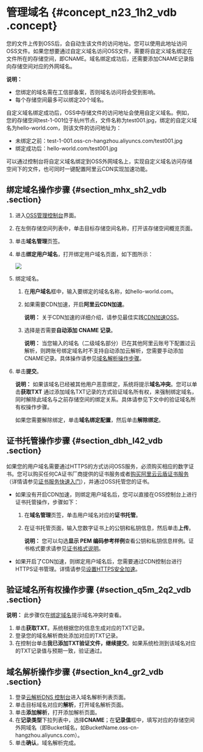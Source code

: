 # 管理域名 {#concept_n23_1h2_vdb .concept}

您的文件上传到OSS后，会自动生该文件的访问地址。您可以使用此地址访问OSS文件。如果您想要通过自定义域名访问OSS文件，需要将自定义域名绑定在文件所在的存储空间，即CNAME。域名绑定成功后，还需要添加CNAME记录指向存储空间对应的外网域名。

**说明：** 

-   您绑定的域名需在工信部备案，否则域名访问将会受到影响。
-   每个存储空间最多可以绑定20个域名。

自定义域名绑定成功后，OSS中存储文件的访问地址会使用自定义域名。例如，您的存储空间test-1-001位于杭州节点，文件名称为test001.jpg，绑定的自定义域名为hello-world.com，则该文件的访问地址为：

-   未绑定之前：test-1-001.oss-cn-hangzhou.aliyuncs.com/test001.jpg
-   绑定成功后：hello-world.com/test001.jpg

可以通过控制台将自定义域名绑定到OSS外网域名上，实现自定义域名访问存储空间下的文件，也可同时一键配置阿里云CDN实现加速功能。

## 绑定域名操作步骤 {#section_mhx_sh2_vdb .section}

1.  进入[OSS管理控制台](https://oss.console.aliyun.com/)界面。
2.  在左侧存储空间列表中，单击目标存储空间名称，打开该存储空间概览页面。
3.  单击**域名管理**页签。
4.  单击**绑定用户域名**，打开绑定用户域名页面，如下图所示：

    ![](http://static-aliyun-doc.oss-cn-hangzhou.aliyuncs.com/assets/img/4746/15440586641703_zh-CN.png)

5.  绑定域名。
    1.  在**用户域名**框中，输入要绑定的域名名称，如hello-world.com。
    2.  如果需要CDN加速，开启**阿里云CDN加速**。

        **说明：** 关于CDN加速的详细介绍，请参见最佳实践[CDN加速OSS](../../../../intl.zh-CN/最佳实践/存储空间管理/CDN加速OSS.md#)。

    3.  选择是否需要**自动添加 CNAME 记录**。

        **说明：** 当您输入的域名（二级域名部分）已在其他阿里云账号下配置过云解析，则跨账号绑定域名时不支持自动添加云解析，您需要手动添加CNAME记录。具体操作请参见[域名解析操作步骤](intl.zh-CN/控制台用户指南/管理存储空间/管理域名.md#section_kn4_gr2_vdb)。

6.  单击**提交**。

    **说明：** 如果该域名已经被其他用户恶意绑定，系统将提示**域名冲突**。您可以单击**获取TXT** 通过添加域名TXT记录的方式验证域名所有权，来强制绑定域名，同时解除此域名与之前存储空间的绑定关系。具体请参见下文中的验证域名所有权操作步骤。

    如果您需要解除绑定，单击**域名绑定配置**，然后单击**解除绑定**。


## 证书托管操作步骤 {#section_dbh_l42_vdb .section}

如果您的用户域名需要通过HTTPS的方式访问OSS服务，必须购买相应的数字证书。您可以购买任何CA证书厂商提供的证书服务或者[购买阿里云云盾证书服务](https://common-buy.aliyun.com/?spm=5176.8466035.pg-domain.dbuy_cas.7dad1450w6e626&commodityCode=cas&sign=ossChannel#/buy)（详情请参见[证书服务快速入门](https://www.alibabacloud.com/help/zh/doc-detail/28547.htm)），并通过OSS托管您的证书。

-   如果没有开启CDN加速，则绑定用户域名后，您可以直接在OSS控制台上进行证书托管操作，步骤如下：
    1.  在**域名管理**页签，单击用户域名对应的**证书托管**。
    2.  在证书托管页面，输入您数字证书上的公钥和私钥信息，然后单击**上传**。

        **说明：** 您可以勾选**显示 PEM 编码参考样例**查看公钥和私钥信息样例。证书格式要求请参见[证书格式说明](https://www.alibabacloud.com/help/zh/doc-detail/66710.htm)。

-   如果开启了CDN加速，则绑定用户域名后，您需要通过CDN控制台进行HTTPS证书管理。详情请参见[设置HTTPS安全加速](https://www.alibabacloud.com/help/zh/doc-detail/27118.htm)。

## 验证域名所有权操作步骤 {#section_q5m_2q2_vdb .section}

**说明：** 此步骤仅在[绑定域名](#)提示域名冲突时查看。

1.  单击**获取TXT**。系统根据您的信息生成对应的TXT记录。
2.  登录您的域名解析商处添加对应的TXT记录。
3.  在控制台单击**我已添加TXT验证文件，继续提交**。如果系统检测到该域名对应的TXT记录值与预期一致，验证通过。

## 域名解析操作步骤 {#section_kn4_gr2_vdb .section}

1.  登录[云解析DNS 控制台](https://netcn.console.aliyun.com/core/domain/tclist?spm=a2c4g.11186623.2.11.uhGQXh)进入域名解析列表页面。
2.  单击目标域名对应的**解析**，打开域名解析页面。
3.  单击**添加解析**，打开添加解析页面。
4.  在**记录类型**下拉列表中，选择**CNAME**；在**记录值**框中，填写对应的存储空间外网域名（即Bucket域名，如BucketName.oss-cn-hangzhou.aliyuncs.com）。
5.  单击**确认**，域名解析完成。

